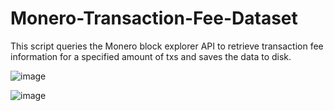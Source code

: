 # Monero-Transaction-Fee-Dataset
This script queries the Monero block explorer API to retrieve transaction fee information for a specified amount of txs and saves the data to disk.

![image](https://user-images.githubusercontent.com/60232273/155869893-2146401b-6cc6-4b41-be57-74b5e58624ed.png)

![image](https://user-images.githubusercontent.com/60232273/155869896-9988df97-185f-48bc-a586-eae571fb1f6d.png)
